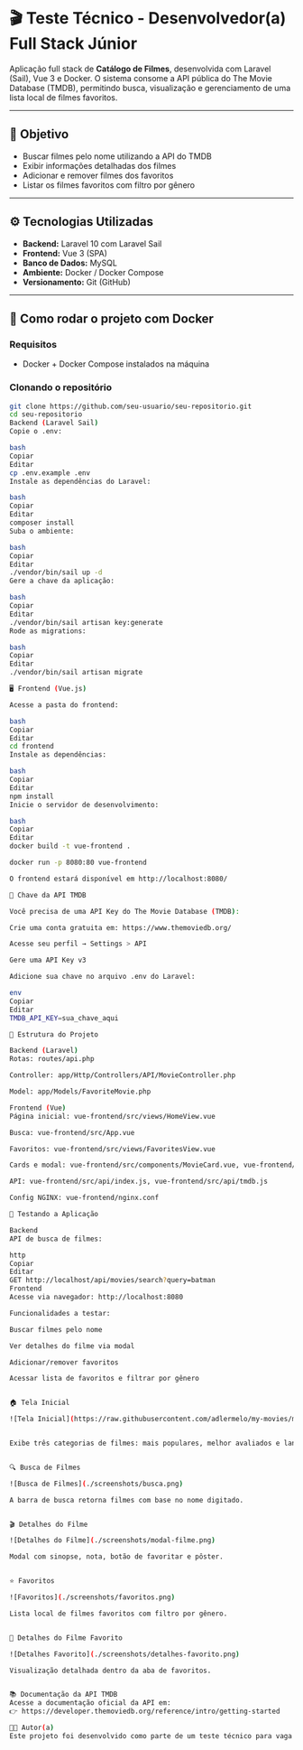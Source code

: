 # 🎬 Teste Técnico - Desenvolvedor(a) Full Stack Júnior

Aplicação full stack de **Catálogo de Filmes**, desenvolvida com Laravel (Sail), Vue 3 e Docker. O sistema consome a API pública do The Movie Database (TMDB), permitindo busca, visualização e gerenciamento de uma lista local de filmes favoritos.

---

## 📌 Objetivo

- Buscar filmes pelo nome utilizando a API do TMDB  
- Exibir informações detalhadas dos filmes  
- Adicionar e remover filmes dos favoritos  
- Listar os filmes favoritos com filtro por gênero  

---

## ⚙ Tecnologias Utilizadas

- **Backend:** Laravel 10 com Laravel Sail  
- **Frontend:** Vue 3 (SPA)  
- **Banco de Dados:** MySQL  
- **Ambiente:** Docker / Docker Compose  
- **Versionamento:** Git (GitHub)  

---

## 🐳 Como rodar o projeto com Docker

### Requisitos

- Docker + Docker Compose instalados na máquina

### Clonando o repositório

```bash
git clone https://github.com/seu-usuario/seu-repositorio.git
cd seu-repositorio
Backend (Laravel Sail)
Copie o .env:

bash
Copiar
Editar
cp .env.example .env
Instale as dependências do Laravel:

bash
Copiar
Editar
composer install
Suba o ambiente:

bash
Copiar
Editar
./vendor/bin/sail up -d
Gere a chave da aplicação:

bash
Copiar
Editar
./vendor/bin/sail artisan key:generate
Rode as migrations:

bash
Copiar
Editar
./vendor/bin/sail artisan migrate

🖥️ Frontend (Vue.js)

Acesse a pasta do frontend:

bash
Copiar
Editar
cd frontend
Instale as dependências:

bash
Copiar
Editar
npm install
Inicie o servidor de desenvolvimento:

bash
Copiar
Editar
docker build -t vue-frontend .

docker run -p 8080:80 vue-frontend

O frontend estará disponível em http://localhost:8080/

🔑 Chave da API TMDB

Você precisa de uma API Key do The Movie Database (TMDB):

Crie uma conta gratuita em: https://www.themoviedb.org/

Acesse seu perfil → Settings > API

Gere uma API Key v3

Adicione sua chave no arquivo .env do Laravel:

env
Copiar
Editar
TMDB_API_KEY=sua_chave_aqui

🧱 Estrutura do Projeto

Backend (Laravel)
Rotas: routes/api.php

Controller: app/Http/Controllers/API/MovieController.php

Model: app/Models/FavoriteMovie.php

Frontend (Vue)
Página inicial: vue-frontend/src/views/HomeView.vue

Busca: vue-frontend/src/App.vue

Favoritos: vue-frontend/src/views/FavoritesView.vue

Cards e modal: vue-frontend/src/components/MovieCard.vue, vue-frontend/src/components/FavoriteMovieCard.vue

API: vue-frontend/src/api/index.js, vue-frontend/src/api/tmdb.js

Config NGINX: vue-frontend/nginx.conf

🧪 Testando a Aplicação

Backend
API de busca de filmes:

http
Copiar
Editar
GET http://localhost/api/movies/search?query=batman
Frontend
Acesse via navegador: http://localhost:8080

Funcionalidades a testar:

Buscar filmes pelo nome

Ver detalhes do filme via modal

Adicionar/remover favoritos

Acessar lista de favoritos e filtrar por gênero


🏠 Tela Inicial

![Tela Inicial](https://raw.githubusercontent.com/adlermelo/my-movies/main/screenshots/tela-inicial.png)


Exibe três categorias de filmes: mais populares, melhor avaliados e lançamentos.


🔍 Busca de Filmes

![Busca de Filmes](./screenshots/busca.png)

A barra de busca retorna filmes com base no nome digitado.


🎬 Detalhes do Filme

![Detalhes do Filme](./screenshots/modal-filme.png)

Modal com sinopse, nota, botão de favoritar e pôster.


⭐ Favoritos

![Favoritos](./screenshots/favoritos.png)

Lista local de filmes favoritos com filtro por gênero.


📄 Detalhes do Filme Favorito

![Detalhes Favorito](./screenshots/detalhes-favorito.png)

Visualização detalhada dentro da aba de favoritos.


📚 Documentação da API TMDB
Acesse a documentação oficial da API em:
👉 https://developer.themoviedb.org/reference/intro/getting-started

👨‍💻 Autor(a)
Este projeto foi desenvolvido como parte de um teste técnico para vaga de Desenvolvedor(a) Full Stack Júnior.
